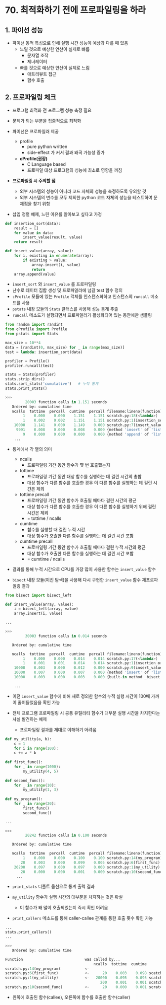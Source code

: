 # 70. 최적화하기 전에 프로파일링을 하라

## 1. 파이선 성능

- 파이선 동적 특성으로 인해 실행 시간 성능이 예상과 다를 때 있음
    - 느릴 것으로 예상한 연산이 실제로 빠름
        - 문자열 조작
        - 제너레이터
    - 빠를 것으로 예상한 연산이 실제로 느림
        - 애트리뷰트 접근
        - 함수 호출

## 2. 프로파일링 체크

- 프로그램 최적화 전 프로그램 성능 측정 필요
- 문제가 되는 부분을 집중적으로 최적화
- 파이선은 프로파일러 제공
    - profile
        - pure python written
        - side-effect 가 커서 결과 왜곡 가능성 증가
    - **cProfile(권장)**
        - C Language based
        - 프로파일 대상 프로그램의 성능에 최소로 영향을 끼침
- **프로파일링 시 주의할 점**
    - 외부 시스템의 성능이 아니라 코드 자체의 성능을 측정하도록 유의할 것
    - 외부 시스템의 변수를 모두 제외한 python 코드 자체의 성능을 테스트하여 문제점을 찾기 위함

- 삽입 정렬 예제, 느린 이유를 알아보고 싶다고 가정

```python
def insertion_sort(data):
    result = []
    for value in data:
        insert_value(result, value)
    return result
```

```python
def insert_value(array, value):
    for i, existing in enumerate(array):
        if existing > value:
            array.insert(i, value)
            return
    array.append(value)
```

- `insert_sort` 와 `insert_value` 를 프로파일링
- 난수로 데이터 집합 생성 및 프로파일러에 넘길 test 함수 정의
- `cProfile` 모듈에 있는 `Profile` 객체를 인스턴스화하고 인스턴스의 `runcall` 메소드를 사용
- `pstats` 내장 모듈의 `Stats` 클래스를 사용해 성능 통계 추출
- `runcall` 메소드가 실행되면서 프로파일러가 활성화되어 있는 동안에만 샘플링

```python
from random import randint
from cProfile import Profile
from pstats import Stats

max_size = 10**4
data = [randint(0, max_size) for _ in range(max_size)]
test = lambda: insertion_sort(data)

profiler = Profile()
profiler.runcall(test)

stats = Stats(profiler)
stats.strip_dirs()
stats.sort_stats('cumulative')   # 누적 통계
stats.print_stats()

>>>
         20003 function calls in 1.151 seconds
   Ordered by: cumulative time
   ncalls  tottime  percall  cumtime  percall filename:lineno(function)
        1    0.000    0.000    1.151    1.151 scratch.py:18(<lambda>)
        1    0.002    0.002    1.151    1.151 scratch.py:1(insertion_sort)
    10000    1.141    0.000    1.149    0.000 scratch.py:7(insert_value)
     9991    0.008    0.000    0.008    0.000 {method 'insert' of 'list' objects}
        9    0.000    0.000    0.000    0.000 {method 'append' of 'list' objects}
    ...   
```

- 통계에서 각 열의 의미
    - ncalls
        - 프로파일링 기간 동안 함수가 몇 번 호출했는지
    - tottime
        - 프로파일링 기간 동안 대상 함수를 실행하는 데 걸린 시간의 총합
        - 대상 함수가 다른 함수를 호출한 경우 이 다른 함수를 실행하는 데 걸린 시간은 제외
    - tottime precall
        - 프로파일링 기간 동안 함수가 호출될 때마다 걸린 시간의 평균
        - 대상 함수가 다른 함수를 호출한 경우 이 다른 함수를 실행하기 위해 걸린 시간은 제외
        - = tottime / ncalls
    - cumtime
        - 함수를 실행할 때 걸린 누적 시간
        - 대상 함수가 호출한 다른 함수를 실행하는 데 걸린 시간 포함
    - cumtime precall
        - 프로파일링 기간 동안 함수가 호출될 때마다 걸린 누적 시간의 평균
        - 대상 함수가 호출한 다른 함수를 실행하는 데 걸린 시간 포함
        - = cumtime / ncalls
- 결과를 통해 누적 시간으로 CPU를 가장 많이 사용한 함수는 `insert_value` 함수

- `bisect` 내장 모듈(이진 탐색)을 사용해 다시 구현한 `insert_value` 함수 재프로파일링 결과

```python
from bisect import bisect_left

def insert_value(array, value):
    i = bisect_left(array, value)
    array.insert(i, value)

...

>>>
         30003 function calls in 0.014 seconds

   Ordered by: cumulative time

   ncalls  tottime  percall  cumtime  percall filename:lineno(function)
        1    0.000    0.000    0.014    0.014 scratch.py:17(<lambda>)
        1    0.001    0.001    0.014    0.014 scratch.py:1(insertion_ort)
    10000    0.003    0.000    0.012    0.000 scratch.py:9(insert_value)
    10000    0.007    0.000    0.007    0.000 {method 'insert' of 'list' objects}
    10000    0.003    0.000    0.003    0.000 {built-in method _bisect.bisect_left

    ...
```

- 이전 `insert_value` 함수에 비해 새로 정의한 함수의 누적 실행 시간이 100배 가까이 줄어들었음을 확인 가능

- 전체 프로그램 프로파일링 시 공통 유틸리티 함수가 대부분 실행 시간을 차지한다는 사실 발견하는 예제
    - 프로파일링 결과를 제대로 이해하기 어려움

```python
def my_utility(a, b):
    c = 1
    for i in range(100):
    c += a * b
    
def first_func():
    for _ in range(1000):
        my_utility(4, 5)
        
def second_func():
    for _ in range(10):
        my_utility(1, 3)
        
def my_program():
    for _ in range(20):
        first_func()
        second_func()

...

>>>
         20242 function calls in 0.100 seconds

   Ordered by: cumulative time

   ncalls  tottime  percall  cumtime  percall filename:lineno(function)
        1    0.000    0.000    0.100    0.100 scratch.py:14(my_program)
       20    0.003    0.000    0.099    0.005 scratch.py:6(first_func)
    20200    0.097    0.000    0.097    0.000 scratch.py:1(my_utility)
       20    0.000    0.000    0.001    0.000 scratch.py:10(second_func)
     ...
```

- `print_stats` 디폴트 옵션으로 통계 출력 결과
- `my_utility` 함수가 실행 시간의 대부분을 차지하는 것은 확실
    - 이 함수가 왜 많이 호출되었는지 즉시 확인 어려움

- `print_callers` 메소드를 통해 caller-callee 관계를 통한 호출 횟수 확인 가능

```python
...
stats.print_callers()
...

>>>
   Ordered by: cumulative time

Function                            was called by...
                                        ncalls  tottime  cumtime
scratch.py:14(my_program)           <- 
scratch.py:6(first_func)            <-      20    0.003    0.098 scatch.py:14(my_program)
scratch.py:1(my_utility)            <-   20000    0.095    0.095 scatch.py:6(first_func)
                                           200    0.001    0.001 scatch.py:10(second_func)
scratch.py:10(second_func)          <-      20    0.000    0.001 scratch.py:14(my_program)
```

- 왼쪽에 호출된 함수(callee), 오른쪽에 함수를 호출한 함수(caller)